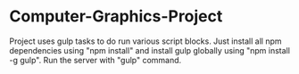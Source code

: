 # Computer-Graphics-Project

Project uses gulp tasks to do run various script blocks. Just install all npm dependencies using "npm install" and install gulp globally using "npm install -g gulp". Run the server with "gulp" command.
